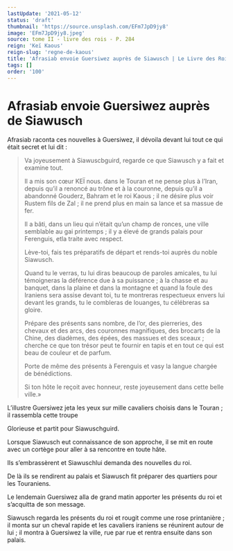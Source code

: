 ```yaml
---
lastUpdate: '2021-05-12'
status: 'draft'
thumbnail: 'https://source.unsplash.com/EFm7JpD9jy8'
image: 'EFm7JpD9jy8.jpeg'
source: tome II - livre des rois - P. 284
reign: 'Keï Kaous'
reign-slug: 'regne-de-kaous'
title: 'Afrasiab envoie Guersiwez auprès de Siawusch | Le Livre des Rois | Shâhnâmeh'
tags: []
order: '100'
---
```


# Afrasiab envoie Guersiwez auprès de Siawusch

Afrasiab raconta ces nouvelles à Guersiwez, il dévoila devant lui tout ce qui était secret et lui dit :

> Va joyeusement à Siawuscbguird, regarde ce que Siawusch y a fait et examine tout.
>
> Il a mis son cœur KEÏ nous. dans le Touran et ne pense plus à l’Iran, depuis qu’il a renoncé au trône et à la couronne, depuis qu’il a abandonné Gouderz, Bahram et le roi Kaous ; il ne désire plus voir Rustem fils de Zal ; il ne prend plus en main sa lance et sa massue de fer.
>
> Il a bâti, dans un lieu qui n’était qu’un champ de ronces, une ville semblable au gai printemps ; il y a élevé de grands palais pour Ferenguis, etla traite avec respect.
>
> Lève-toi, fais tes préparatifs de départ et rends-toi auprès du noble Siawusch.
>
> Quand tu le verras, tu lui diras beaucoup de paroles amicales, tu lui témoigneras la déférence due à sa puissance ; à la chasse et au banquet, dans la plaine et dans la montagne et quand la foule des Iraniens sera assise devant toi, tu te montreras respectueux envers lui devant les grands, tu le combleras de louanges, tu célébreras sa gloire.
>
> Prépare des présents sans nombre, de l’or, des pierreries, des chevaux et des arcs, des couronnes magnifiques, des brocarts de la Chine, des diadèmes, des épées, des massues et des sceaux ; cherche ce que ton trésor peut te fournir en tapis et en tout ce qui est beau de couleur et de parfum.
>
> Porte de même des présents à Ferenguis et vasy la langue chargée de bénédictions.
>
> Si ton hôte le reçoit avec honneur, reste joyeusement dans cette belle ville.»

L’illustre Guersiwez jeta les yeux sur mille cavaliers choisis dans le Touran ; il rassembla cette troupe

Glorieuse et partit pour Siawuschguird.

Lorsque Siawusch eut connaissance de son approche, il se mit en route avec un cortège pour aller à sa rencontre en toute hâte.

Ils s’embrassèrent et Siawuschlui demanda des nouvelles du roi.

De là ils se rendirent au palais et Siawusch fit préparer des quartiers pour les Touraniens.

Le lendemain Guersiwez alla de grand matin apporter les présents du roi et s’acquitta de son message.

Siawusch regarda les présents du roi et rougit comme une rose printanière ; il monta sur un cheval rapide et les cavaliers iraniens se réunirent autour de lui ; il montra à Guersiwez la ville, rue par rue et rentra ensuite dans son palais.
